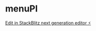 # menuPI

[Edit in StackBlitz next generation editor ⚡️](https://stackblitz.com/~/github.com/ajlima12/menuPI)